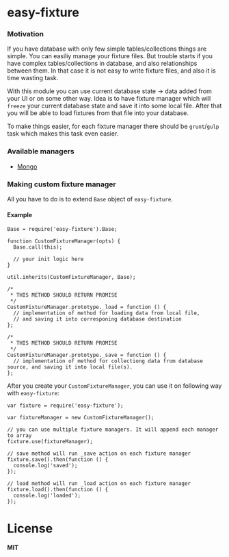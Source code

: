 easy-fixture
============

### Motivation

If you have database with only few simple tables/collections things are simple. You can easiliy manage your fixture files. But trouble starts if you have complex tables/collections in database, and also relationships between them. In that case it is not easy to write fixture files, and also it is time wasting task.

With this module you can use current database state -> data added from your UI or on some other way.
Idea is to have fixture manager which will `freeze` your current database state and save it into some local file.
After that you will be able to load fixtures from that file into your database.

To make things easier, for each fixture manager there should be `grunt`/`gulp` task which makes this task even easier.

### Available managers
- [Mongo](https://github.com/ivpusic/easy-mongo-fixture)

### Making custom fixture manager

All you have to do is to extend `Base` object of `easy-fixture`. 

#### Example
```
Base = require('easy-fixture').Base;

function CustomFixtureManager(opts) {
  Base.call(this);

  // your init logic here
}

util.inherits(CustomFixtureManager, Base);

/*
 * THIS METHOD SHOULD RETURN PROMISE
 */
CustomFixtureManager.prototype._load = function () {
  // implementation of method for loading data from local file, 
  // and saving it into corresponing database destination
};

/*
 * THIS METHOD SHOULD RETURN PROMISE
 */
CustomFixtureManager.prototype._save = function () {
  // implementation of method for collectiong data from database source, and saving it into local file(s).
};
```

After you create your ``CustomFixtureManager``, you can use it on following way with `easy-fixture`:
```
var fixture = require('easy-fixture');

var fixtureManager = new CustomFixtureManager();

// you can use multiple fixture managers. It will append each manager to array
fixture.use(fixtureManager);

// save method will run _save action on each fixture manager
fixture.save().then(function () {
  console.log('saved');
});

// load method will run _load action on each fixture manager
fixture.load().then(function () {
  console.log('loaded');
});

```

# License
**MIT**
